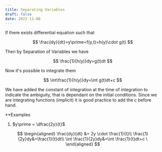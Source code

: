 ```yaml
---
title: Separating Variables
draft: false
date: 2022-11-08
---
```


If there exists differential equation such that

$$
\frac{dy}{dt}=y\prime=f(y,t)=h(y)\cdot g(t)
$$

Then by Separation of Variables we have 

$$
\frac{1}{h(y)}dy=g(t)dt
$$

Now it's possible to integrate them

$$
\int\frac{1}{h(y)}dy=\int g(t)dt+c
$$

We have added the constant of integration at the time of integration to indicate the ambiguity, that is dependant on the initial conditions. 
Since we are integrating functions (implicit) it is good practice to add the $c$ before hand. 

**Examples
1. $y\prime = \dfrac{2y}{t}$
	
$$
\begin{aligned}
	\frac{dy}{dt} &= 2y \cdot \frac{1}{t}\\
	\frac{1}{2y}dy&=\frac{1}{t}dt\\
	\int \frac{1}{2y}dy&=\int \frac{1}{t}dt+c
	\
	\end{aligned}
$$

